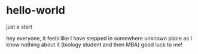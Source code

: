 # hello-world
just a start

hey everyone,
it feels like I have stepped in somewhere unknown place as I know nothing about it (biology student and then MBA)
good luck to me!
